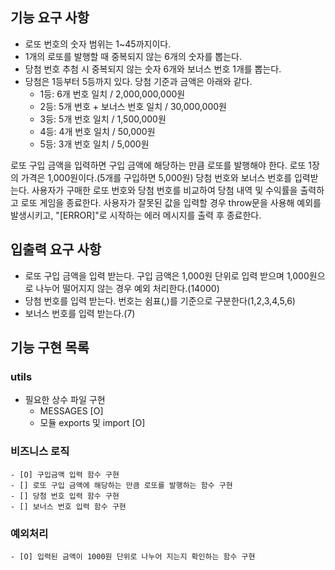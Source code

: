## 기능 요구 사항

- 로또 번호의 숫자 범위는 1~45까지이다.
- 1개의 로또를 발행할 때 중복되지 않는 6개의 숫자를 뽑는다.
- 당첨 번호 추첨 시 중복되지 않는 숫자 6개와 보너스 번호 1개를 뽑는다.
- 당첨은 1등부터 5등까지 있다. 당첨 기준과 금액은 아래와 같다.
  - 1등: 6개 번호 일치 / 2,000,000,000원
  - 2등: 5개 번호 + 보너스 번호 일치 / 30,000,000원
  - 3등: 5개 번호 일치 / 1,500,000원
  - 4등: 4개 번호 일치 / 50,000원
  - 5등: 3개 번호 일치 / 5,000원

로또 구입 금액을 입력하면 구입 금액에 해당하는 만큼 로또를 발행해야 한다.
로또 1장의 가격은 1,000원이다.(5개를 구입하면 5,000원)
당첨 번호와 보너스 번호를 입력받는다.
사용자가 구매한 로또 번호와 당첨 번호를 비교하여 당첨 내역 및 수익률을 출력하고 로또 게임을 종료한다.
사용자가 잘못된 값을 입력할 경우 throw문을 사용해 예외를 발생시키고, "[ERROR]"로 시작하는 에러 메시지를 출력 후 종료한다.

## 입출력 요구 사항

- 로또 구입 금액을 입력 받는다. 구입 금액은 1,000원 단위로 입력 받으며 1,000원으로 나누어 떨어지지 않는 경우 예외 처리한다.(14000)
- 당첨 번호를 입력 받는다. 번호는 쉼표(,)를 기준으로 구분한다(1,2,3,4,5,6)
- 보너스 번호를 입력 받는다.(7)

## 기능 구현 목록

### utils

- 필요한 상수 파일 구현
  - MESSAGES [O]
  - 모듈 exports 및 import [O]

### 비즈니스 로직

    - [O] 구입금액 입력 함수 구현
    - [] 로또 구입 금액에 해당하는 만큼 로또를 발행하는 함수 구현
    - [] 당첨 번호 입력 함수 구현
    - [] 보너스 번호 입력 함수 구현

### 예외처리

    - [O] 입력된 금액이 1000원 단위로 나누어 지는지 확인하는 함수 구현
